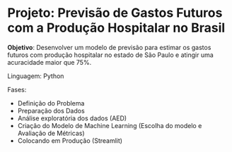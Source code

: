 # Projeto: Previsão de Gastos Futuros com a Produção Hospitalar no Brasil

**Objetivo**: Desenvolver um modelo de previsão para estimar os gastos futuros com produção hospitalar no estado de São Paulo e atingir uma acuracidade maior que 75%.

Linguagem: Python

Fases:

* Definição do Problema
* Preparação dos Dados
* Análise exploratória dos dados (AED)
* Criação do Modelo de Machine Learning (Escolha do modelo e Avaliação de Métricas)
* Colocando em Produção (Streamlit)
